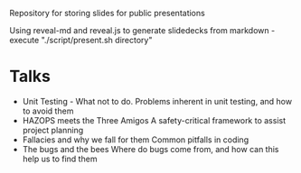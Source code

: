 Repository for storing slides for public presentations

Using reveal-md and reveal.js to generate slidedecks from markdown - execute "./script/present.sh directory"

# Talks

* Unit Testing - What not to do.
Problems inherent in unit testing, and how to avoid them
* HAZOPS meets the Three Amigos
A safety-critical framework to assist project planning
* Fallacies and why we fall for them
Common pitfalls in coding
* The bugs and the bees
Where do bugs come from, and how can this help us to find them
